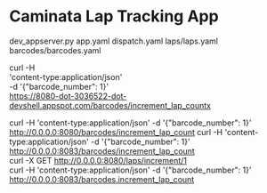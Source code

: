 # Caminata Lap Tracking App

dev_appserver.py app.yaml dispatch.yaml laps/laps.yaml barcodes/barcodes.yaml

curl -H \
   'content-type:application/json' \
   -d '{"barcode_number": 1}'\
   https://8080-dot-3036522-dot-devshell.appspot.com/barcodes/increment_lap_countx
   
curl -H 'content-type:application/json' -d '{"barcode_number": 1}' http://0.0.0.0:8080/barcodes/increment_lap_count
curl -H 'content-type:application/json' -d '{"barcode_number": 1}' http://0.0.0.0:8083/barcodes/increment_lap_count   
curl -X GET http://0.0.0.0:8080/laps/increment/1   
curl -H 'content-type:application/json' -d '{"barcode_number": 1}' http://0.0.0.0:8083/barcodes.increment_lap_count
